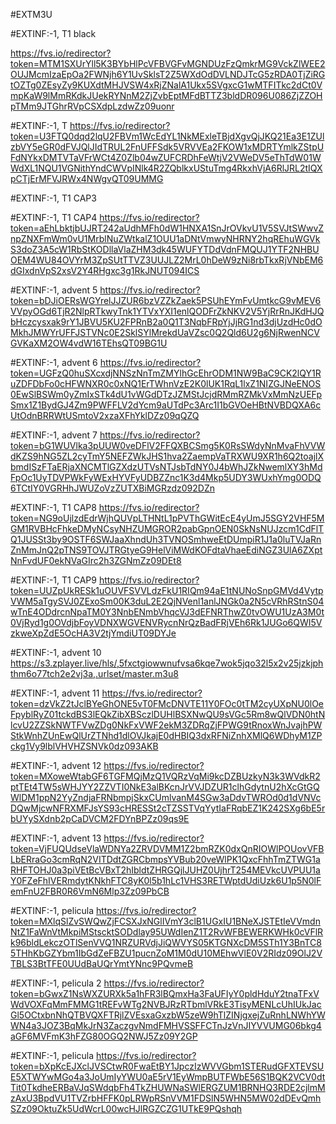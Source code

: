 #EXTM3U

#EXTINF:-1, T1 black

https://fvs.io/redirector?token=MTM1SXUrYll5K3BYbHlPcVFBVGFvMGNDUzFzQmkrMG9VckZlWEE2OUJMcmIzaEpOa2FWNjh6Y1UvSklsT2Z5WXdOdDVLNDJTcG5zRDA0TjZiRGtOZTg0ZEsyZy9KUXdtMHJVSW4xRjZNalA1Ukx5SVgxcG1wMTFITkc2dCt0VmpKaW9lMmRKdkJUekRYNnM2ZjZvbEptMFdBTTZ3bldDR096U086ZjZZOHpTMm9JTGhrRVpCSXdpLzdwZz09uonr


#EXTINF:-1, T
https://fvs.io/redirector?token=U3FTQ0dqd2lqU2FBVm1WcEdYL1NkMExleTBjdXgvQjJKQ21Ea3E1ZUlzbVY5eGR0dFVJQlJIdTRUL2FnUFFSdk5VRVVEa2FKOW1xMDRTYmlkZStpUFdNYkxDMTVTaVFrWCt4Z0Zlb04wZUFCRDhFeWtjV2VWeDV5eThTdW01WWdXL1NQU1VGNithYndCWVpINlk4R2ZQblkxUStuTmg4RkxhVjA6RlJRL2tIQXpCTjErMFVJRWx4NWgvQT09UMMG


#EXTINF:-1, T1 CAP3



#EXTINF:-1, T1 CAP4
https://fvs.io/redirector?token=aEhLbktjbUJRT242aUdhMFh0dW1HNXA1SnJrOVkvU1V5SVJtSWwvZnpZNXFmWm0vU1MrblNuZWtkalZ1OUU1aDNtVmwyNHRNY2hqREhuWGVkS3doZ3A5cW1RbStKODllaVlaZHM3dk45WUFYTDdVdnFMQUJ1YTF2NHBUOEM4WU84OVYrM3ZpSUtTTVZ3UUJLZ2MrL0hDeW9zNi8rbTkxRjVNbEM6dGIxdnVpS2xsV2Y4RHgxc3g1RkJNUT094ICS


#EXTINF:-1, advent 5
https://fvs.io/redirector?token=bDJiOERsWGYrelJJZUR6bzVZZkZaek5PSUhEYmFvUmtkcG9vMEV6VVpyOGd6TjR2NlpRTkwyTnk1YTVxYXI1enlQODFrZkNKV2V5YjRrRnJKdHJQbHczcysxak9rY1JBVU5KU2FPRnB2a0Q1T3NqbFRpYjJjRG1nd3djUzdHc0dOMkhJMWYrUFFJSTVNc0E2SklSYlMrekdUaVZsc0Q2Qld6U2g6NjRwenNCVGVKaXM2OW4vdW16TEhsQT09BG1U

#EXTINF:-1, advent 6
https://fvs.io/redirector?token=UGFzQ0huSXcxdjNNSzNnTmZMYlhGcEhrODM1NW9BaC9CK2lQY1RuZDFDbFo0cHFWNXR0c0xNQ1ErTWhnVzE2K0lUK1RqL1lxZ1NIZGJNeENOS0EwSlBSWm0yZmIxSTk4dU1vWGdDTzJZMStJcjdRMmRZMkVxMmNzUEFpSmx1Z1BydGJ4Zm9PWFFLV2dYcm9aUTdPc3Arc1I1bGVOeHBtNVBDQXA6cUtOdnBRRWtUSmtoV2xzaXFhYklDZz09qQZQ


#EXTINF:-1, advent 7
https://fvs.io/redirector?token=bG1WUVlka3pUUW0veDFlV2FFQXBCSmg5K0RsSWdyNnMvaFhVVWdKZS9hNG5ZL2cyTmY5NEFZWkJHS1hva2ZaempVaTRXWU9XR1h6Q2toajlXbmdISzFTaERjaXNCMTlGZXdzUTVsNTJsbTdNY0J4bWhJZkNwemlXY3hMdFpOc1UyTDVPWkFyWExHYVFyUDBZZnc1K3d4Mkp5UDY3WUxhYmg0ODQ6TCtIY0VGRHhJWUZoVzZUTXBiMGRzdz092DZn


#EXTINF:-1, T1 CAP8
https://fvs.io/redirector?token=NG9oUjlzdEdrWjhQUVpLTHNtL1pPVThGWitEcE4yUmJ5SGY2VHF5MGM1RVBHcFhkeDMyNCsyNHZUMGROR2pabGpnOEN0SkNsNUJzcm1CdFlTQ1JUSSt3by9OSTF6SWJaaXhndUh3TVNOSmhweEtDUmpiR1J1a0luTVJaRnZnMmJnQ2pTNS9TOVJTRGtyeG9HelViMWdKOFdtaVhaeEdiNGZ3UlA6ZXptNnFvdUF0ekNVaGIrc2h3ZGNmZz09DEt8


#EXTINF:-1, T1 CAP9
https://fvs.io/redirector?token=UUZpUkRESk1uOUVFSVVLdzFkU1RIQm94aE1tNUNoSnpGMVd4VytpVWM5aTgySVJ0ZExoSm00K3duL2E2QjNVenl1anlJNGk0a2N5cVRhRStnS04wTnE4ODdrcnNpaTM0Y3NnbENmbVhqcVJ3dEFNRThwZ0tvOWU1UzA3M0t0VjRyd1g0OVdjbFoyVDNXWGVENVRycnNrQzBadFRjVEh6Rk1JUGo6QWI5VzkweXpZdE5OcHA3V2tjYmdiUT09DYJe


#EXTINF:-1, advent 10
https://s3.zplayer.live/hls/,5fxctgiowwnufvsa6kqe7wok5jqo32l5x2v25jzkjphthm6o77tch2e2vj3a,.urlset/master.m3u8


#EXTINF:-1, advent 11
https://fvs.io/redirector?token=dzVkZ2tJclBYeGhONE5vT0FMcDNVTE11Y0FOc0tTM2cyUXpNU0lOeFpyblRyZ01tckdBS3lEQkZibXBSczlDUHlBSXNwQU9sVGc5Rm8wQlVDN0htNlcvU2ZZSkNWTFVwZDg0NkFxVWF2ekM3ZDRqZjFPWG9tRnoxWnJvajhPWStkWnhZUnEwQlUrZTNhd1dlOVJkajE0dHBIQ3dxRFNiZnhXMlQ6WDhyM1ZPckg1Vy9lblVHVHZSNVk0dz093AKB


#EXTINF:-1, advent 12
https://fvs.io/redirector?token=MXoweWtabGF6TGFMQjMzQ1VQRzVqMi9kcDZBUzkyN3k3WVdkR2ptTEt4TW5sWHJYY2ZZVTI0NkE3alBKcnJrVVJDZUR1clhGdytnU2hXcGtGQWlDM1ppN2YyZndjaFRNbmpjSkxCUmlvanM4SGw3aDdvTWROd0d1dVNVcDQwMjcwNFRXMFJsYS93cHRESSt2cTZSSTVqYytIaFRqbEZ1K242SXg6bE5rbUYySXdnb2pCaDVCM2FDYnBPZz09qs9E

#EXTINF:-1, advent 13
https://fvs.io/redirector?token=VjFUQUdseVlaWDNYa2ZRVDVMM1Z2bmRZK0dxQnRIOWlPOUovVFBLbERraGo3cmRqN2VITDdtZGRCbmpsYVBub20veWlPK1QxcFhhTmZTWG1aRHFTOHJ0a3piVEtBcVBxT2hIbldtZHRGQjlJUHZ0UjhrT254MEVkcUVPUU1aY0FZeFhIVERmdytKNkhFTC8yK0l5b1hLc1VHS3RETWptdUdiUzk6U1p5N0lFemFnU2FBR0R6VmN6Mlp3Zz09PbCB


#EXTINF:-1, pelicula
https://fvs.io/redirector?token=MXlqSlZvSWQwZjFCSXJxNGlIVmY3clB1UGxIU1BNeXJSTEtIeVVmdnNtZ1FaWnVtMkpiMStscktSODdlay95UWdIenZ1T2RvWFBEWERKWHk0cVFlRk96bldLekczOTlSenVVQ1NRZURVdjJiQWVYS05KTGNXcDM5STh1Y3BnTC85THhKbGZYbm1IbGdZeFBZU1pucnZoM1M0dU10MEhwVlE0V2RIdz09OlJ2VTBLS3BtTFE0UUdBaUQrYmtYNnc9PQvmeB


#EXTINF:-1, pelicula 2
https://fvs.io/redirector?token=bGwxZ1NsWXZURXk5a1hFR3lBQmxHa3FaUFIyY0pldHduY2tnaTFxVWdVOXFqMmFMMG1tREFvWTg2NVBJRzRTbmlVRkE3TisyMENLcUhIUkJacGl5OCtxbnNhQTBVQXFTRjlZVEsxaGxzbW5zeW9hTlZINjgxejZuRnhLNWhYWWN4a3JOZ3BqMkJrN3ZaczgvNmdFMHVSSFFCTnJzVnJIYVVUMG06bkg4aGF6MVFmK3hFZG80OGQ2NWJ5Zz09Y2GP


#EXTINF:-1, pelicula
https://fvs.io/redirector?token=bXpKcEJXclJVSCtwR0FwaEtBY1JpczIzWVVGbm1STERudGFXTEVSUE5XTWYwMGo4a3JoUmIyYWU0aE5rV1EyWmpBUTFWbE56S1BQK2VCV0dtTit0TkdheERBaVJqSWdqbFh4TkZHUWNaSWlERGZUM1BRNHQ3RDE2cjlmMzAxU3BpdVU1TVZrbHFFK0pLRWpRSnVVM1FDSlN5WHN5MW02dDEvQmhSZz09OktuZk5UdWcrL00wcHJlRGZCZG1UTkE9PQshqh
